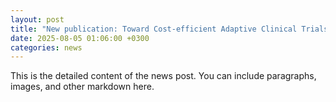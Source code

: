 ```yaml
---
layout: post
title: "New publication: Toward Cost-efficient Adaptive Clinical Trials in Knee Osteoarthritis with Reinforcement Learning."
date: 2025-08-05 01:06:00 +0300
categories: news
---
```

This is the detailed content of the news post.
You can include paragraphs, images, and other markdown here.